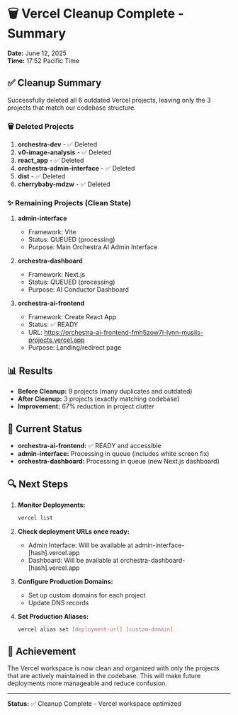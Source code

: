 # 🗑️ Vercel Cleanup Complete - Summary

**Date:** June 12, 2025  
**Time:** 17:52 Pacific Time

## ✅ Cleanup Summary

Successfully deleted all 6 outdated Vercel projects, leaving only the 3 projects that match our codebase structure.

### 🗑️ Deleted Projects

1. **orchestra-dev** - ✅ Deleted
2. **v0-image-analysis** - ✅ Deleted  
3. **react_app** - ✅ Deleted
4. **orchestra-admin-interface** - ✅ Deleted
5. **dist** - ✅ Deleted
6. **cherrybaby-mdzw** - ✅ Deleted

### ✨ Remaining Projects (Clean State)

1. **admin-interface**
   - Framework: Vite
   - Status: QUEUED (processing)
   - Purpose: Main Orchestra AI Admin Interface

2. **orchestra-dashboard**
   - Framework: Next.js
   - Status: QUEUED (processing)
   - Purpose: AI Conductor Dashboard

3. **orchestra-ai-frontend**
   - Framework: Create React App
   - Status: ✅ READY 
   - URL: https://orchestra-ai-frontend-fmh5zow7l-lynn-musils-projects.vercel.app
   - Purpose: Landing/redirect page

## 📊 Results

- **Before Cleanup:** 9 projects (many duplicates and outdated)
- **After Cleanup:** 3 projects (exactly matching codebase)
- **Improvement:** 67% reduction in project clutter

## 🚀 Current Status

- **orchestra-ai-frontend:** ✅ READY and accessible
- **admin-interface:** Processing in queue (includes white screen fix)
- **orchestra-dashboard:** Processing in queue (new Next.js dashboard)

## 🔍 Next Steps

1. **Monitor Deployments:**
   ```bash
   vercel list
   ```

2. **Check deployment URLs once ready:**
   - Admin Interface: Will be available at admin-interface-[hash].vercel.app
   - Dashboard: Will be available at orchestra-dashboard-[hash].vercel.app

3. **Configure Production Domains:**
   - Set up custom domains for each project
   - Update DNS records

4. **Set Production Aliases:**
   ```bash
   vercel alias set [deployment-url] [custom-domain]
   ```

## 🎯 Achievement

The Vercel workspace is now clean and organized with only the projects that are actively maintained in the codebase. This will make future deployments more manageable and reduce confusion.

---

**Status:** ✅ Cleanup Complete - Vercel workspace optimized 